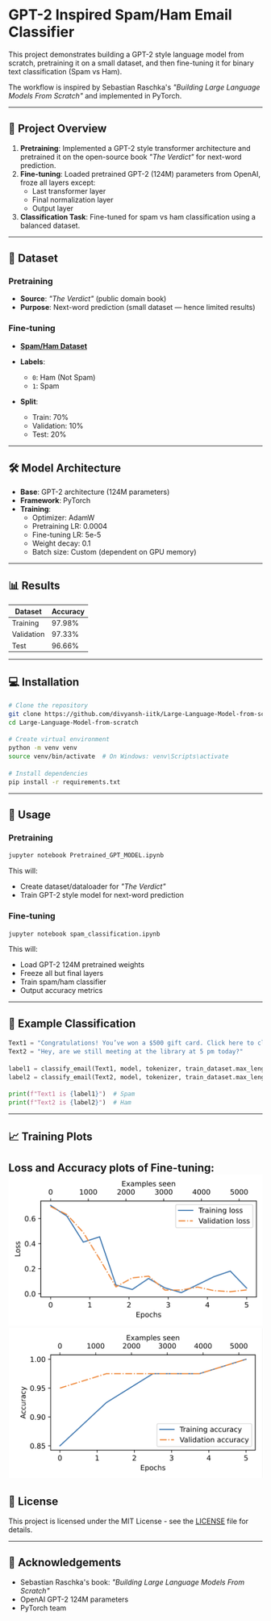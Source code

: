 # GPT-2 Inspired Spam/Ham Email Classifier

This project demonstrates building a GPT-2 style language model from scratch, pretraining it on a small dataset, and then fine-tuning it for binary text classification (Spam vs Ham).

The workflow is inspired by Sebastian Raschka's *"Building Large Language Models From Scratch"* and implemented in PyTorch.

---

## 📌 Project Overview

1. **Pretraining**: Implemented a GPT-2 style transformer architecture and pretrained it on the open-source book *"The Verdict"* for next-word prediction.
2. **Fine-tuning**: Loaded pretrained GPT-2 (124M) parameters from OpenAI, froze all layers except:
   - Last transformer layer
   - Final normalization layer
   - Output layer
3. **Classification Task**: Fine-tuned for spam vs ham classification using a balanced dataset.

---

## 📂 Dataset

### Pretraining
- **Source**: *"The Verdict"* (public domain book)
- **Purpose**: Next-word prediction (small dataset — hence limited results)

### Fine-tuning
- [**Spam/Ham Dataset**](https://archive.ics.uci.edu/static/public/228/sms+spam+collection.zip)

- **Labels**:
  - `0`: Ham (Not Spam)
  - `1`: Spam
- **Split**:
  - Train: 70%
  - Validation: 10%
  - Test: 20%

---

## 🛠 Model Architecture

- **Base**: GPT-2 architecture (124M parameters)
- **Framework**: PyTorch
- **Training**:
  - Optimizer: AdamW
  - Pretraining LR: 0.0004
  - Fine-tuning LR: 5e-5
  - Weight decay: 0.1
  - Batch size: Custom (dependent on GPU memory)

---

## 📊 Results

| Dataset      | Accuracy |
|--------------|----------|
| Training     | 97.98%   |
| Validation   | 97.33%   |
| Test         | 96.66%   |

---

## 💻 Installation

```bash
# Clone the repository
git clone https://github.com/divyansh-iitk/Large-Language-Model-from-scratch.git
cd Large-Language-Model-from-scratch

# Create virtual environment
python -m venv venv
source venv/bin/activate  # On Windows: venv\Scripts\activate

# Install dependencies
pip install -r requirements.txt
```

---

## 🚀 Usage

### Pretraining
```bash
jupyter notebook Pretrained_GPT_MODEL.ipynb
```
This will:
- Create dataset/dataloader for *"The Verdict"*
- Train GPT-2 style model for next-word prediction

### Fine-tuning
```bash
jupyter notebook spam_classification.ipynb
```
This will:
- Load GPT-2 124M pretrained weights
- Freeze all but final layers
- Train spam/ham classifier
- Output accuracy metrics

---

## 📌 Example Classification

```python
Text1 = "Congratulations! You’ve won a $500 gift card. Click here to claim your prize now!"
Text2 = "Hey, are we still meeting at the library at 5 pm today?"

label1 = classify_email(Text1, model, tokenizer, train_dataset.max_length)
label2 = classify_email(Text2, model, tokenizer, train_dataset.max_length)

print(f"Text1 is {label1}")  # Spam
print(f"Text2 is {label2}")  # Ham
```

---

## 📈 Training Plots

Loss and Accuracy plots of Fine-tuning:
  ![Loss plot of Fine-tuning](Plots/loss_plot.png)
  ![Accuracy plot of Fine-tuning](Plots/accuracy.png)
---

## 📜 License

This project is licensed under the MIT License - see the [LICENSE](LICENSE) file for details.

---

## 🙏 Acknowledgements

- Sebastian Raschka's book: *"Building Large Language Models From Scratch"*
- OpenAI GPT-2 124M parameters
- PyTorch team
